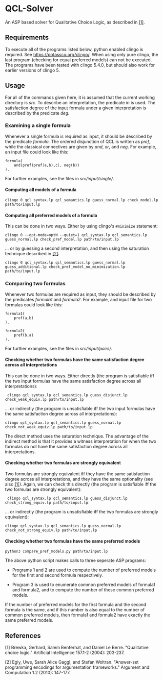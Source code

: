 # QCL-Solver

An ASP based solver for Qualitative Choice Logic, as described in [[1]](#qcl_paper). 

## Requirements

To execute all of the programs listed below, python enabled clingo is required. See https://potassco.org/clingo/. When using only pure clingo, the last program (checking for equal preferred models) can not be executed. The programs have been tested with clingo 5.4.0, but should also work for earlier versions of clingo 5.

## Usage

For all of the commands given here, it is assumed that the current working directory is *src*. To describe an interpretation, the predicate *in* is used. The satisfaction degree of the input formula under a given interpretation is described by the predicate *deg*.

### Examining a single formula

Whenever a single formula is required as input, it should be described by the predicate *formula*. The ordered disjunction  of QCL is written as *pref*, while the classical connectives are given by *and*, *or*, and *neg*. For example, an input file could look like this: 

```
formula(
	and(pref(pref(a,b),c), neg(b))
).
```

For further examples, see the files in *src/input/single/*.

#### Computing all models of a formula

```clingo 0 qcl_syntax.lp qcl_semantics.lp guess_normal.lp check_model.lp path/to/input.lp```

#### Computing all preferred models of a formula

This can be done in two ways. Either by using clingo's `#minimize` statement:

```clingo 0 --opt-mode=optN --quiet=1 qcl_syntax.lp qcl_semantics.lp guess_normal.lp check_pref_model.lp path/to/input.lp```

... or by guessing a second interpretation, and then using the saturation technique described in [[2]](#saturation_paper):

```clingo 0 qcl_syntax.lp qcl_semantics.lp guess_normal.lp guess_additional.lp check_pref_model_no_minimization.lp path/to/input.lp```


### Comparing two formulas

Whenever two formulas are required as input, they should be described by the predicates *formula1* and *formula2*. For example, and input file for two formulas could look like this:

```
formula1(
	pref(a,b)
).

formula2(
	pref(b,a)
).
```

For further examples, see the files in *src/input/pairs/*.

#### Checking whether two formulas have the same satisfaction degree across all interpretations

This can be done in two ways. Either directly (the program is satisfiable iff the two input formulas have the same satisfaction degree across all interpretations):

``` clingo qcl_syntax.lp qcl_semantics.lp guess_disjunct.lp check_weak_equiv.lp path/to/input.lp```

... or indirectly (the program is unsatisfiable iff the two input formulas have the same satisfaction degree across all interpretations):

```clingo qcl_syntax.lp qcl_semantics.lp guess_normal.lp check_not_weak_equiv.lp path/to/input.lp```

The direct method uses the saturation technique. The advantage of the indirect method is that it provides a witness interpretation for when the two formulas do not have the same satisfaction degree across all interpretations.

#### Checking whether two formulas are strongly equivalent

Two formulas are strongly equivalent iff they have the same satisfaction degree across all interpretations, and they have the same optionality (see also [[1]](#qcl_paper)). Again, we can check this directly (the program is satisfiable iff the two formulas are strongly equivalent):

``` clingo qcl_syntax.lp qcl_semantics.lp guess_disjunct.lp check_strong_equiv.lp path/to/input.lp```

... or indirectly (the program is unsatisfiable iff the two formulas are strongly equivalent):

```clingo qcl_syntax.lp qcl_semantics.lp guess_normal.lp check_not_strong_equiv.lp path/to/input.lp```

#### Checking whether two formulas have the same preferred models

``` python3 compare_pref_models.py path/to/input.lp ```

The above python script makes calls to three seperate ASP programs:

* Programs 1 and 2 are used to compute the number of preferred models for the first and second formula respectively.

* Program 3 is used to enumerate common preferred models of formula1 and formula2, and to compute the number of these common preferred models.

If the number of preferred models for the first formula and the second formula is the same, and if this number is also equal to the number of common preferred models, then formula1 and formula2 have exactly the same preferred models.

## References

<a id="qcl_paper">[1]</a> Brewka, Gerhard, Salem Benferhat, and Daniel Le Berre. "Qualitative choice logic." Artificial Intelligence 157.1-2 (2004): 203-237.

<a id="saturation_paper">[2]</a> Egly, Uwe, Sarah Alice Gaggl, and Stefan Woltran. "Answer-set programming encodings for argumentation frameworks." Argument and Computation 1.2 (2010): 147-177.
